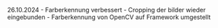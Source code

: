 26.10.2024
    - Farberkennung verbessert
    - Cropping der bilder wieder eingebunden
    - Farberkennung von OpenCV auf Framework umgestellt